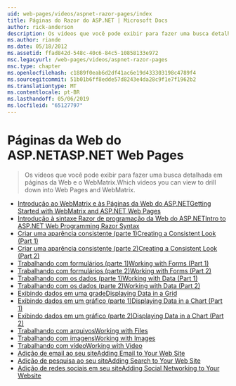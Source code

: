 ```yaml
---
uid: web-pages/videos/aspnet-razor-pages/index
title: Páginas do Razor do ASP.NET | Microsoft Docs
author: rick-anderson
description: Os vídeos que você pode exibir para fazer uma busca detalhada em páginas da Web e o WebMatrix.
ms.author: riande
ms.date: 05/18/2012
ms.assetid: ffad842d-548c-40c6-84c5-10858133e972
msc.legacyurl: /web-pages/videos/aspnet-razor-pages
msc.type: chapter
ms.openlocfilehash: c1889f0eab6d2df41ac6e19d433303198c4789f4
ms.sourcegitcommit: 51b01b6ff8edde57d8243e4da28c9f1e7f1962b2
ms.translationtype: MT
ms.contentlocale: pt-BR
ms.lasthandoff: 05/06/2019
ms.locfileid: "65127797"
---
```

# <a name="aspnet-web-pages"></a><span data-ttu-id="f3e41-103">Páginas da Web do ASP.NET</span><span class="sxs-lookup"><span data-stu-id="f3e41-103">ASP.NET Web Pages</span></span>

> <span data-ttu-id="f3e41-104">Os vídeos que você pode exibir para fazer uma busca detalhada em páginas da Web e o WebMatrix.</span><span class="sxs-lookup"><span data-stu-id="f3e41-104">Which videos you can view to drill down into Web Pages and WebMatrix.</span></span>

- [<span data-ttu-id="f3e41-105">Introdução ao WebMatrix e às Páginas da Web do ASP.NET</span><span class="sxs-lookup"><span data-stu-id="f3e41-105">Getting Started with WebMatrix and ASP.NET Web Pages</span></span>](getting-started-with-webmatrix-and-aspnet-web-pages.md)
- [<span data-ttu-id="f3e41-106">Introdução à sintaxe Razor de programação da Web do ASP.NET</span><span class="sxs-lookup"><span data-stu-id="f3e41-106">Intro to ASP.NET Web Programming Razor Syntax</span></span>](introduction-to-aspnet-web-programming-using-the-razor-syntax.md)
- [<span data-ttu-id="f3e41-107">Criar uma aparência consistente (parte 1)</span><span class="sxs-lookup"><span data-stu-id="f3e41-107">Creating a Consistent Look (Part 1)</span></span>](creating-a-consistent-look-part-1.md)
- [<span data-ttu-id="f3e41-108">Criar uma aparência consistente (parte 2)</span><span class="sxs-lookup"><span data-stu-id="f3e41-108">Creating a Consistent Look (Part 2)</span></span>](creating-a-consistent-look-part-2.md)
- [<span data-ttu-id="f3e41-109">Trabalhando com formulários (parte 1)</span><span class="sxs-lookup"><span data-stu-id="f3e41-109">Working with Forms (Part 1)</span></span>](working-with-forms-part-1.md)
- [<span data-ttu-id="f3e41-110">Trabalhando com formulários (parte 2)</span><span class="sxs-lookup"><span data-stu-id="f3e41-110">Working with Forms (Part 2)</span></span>](working-with-forms-part-2.md)
- [<span data-ttu-id="f3e41-111">Trabalhando com os dados (parte 1)</span><span class="sxs-lookup"><span data-stu-id="f3e41-111">Working with Data (Part 1)</span></span>](working-with-data-part-1.md)
- [<span data-ttu-id="f3e41-112">Trabalhando com os dados (parte 2)</span><span class="sxs-lookup"><span data-stu-id="f3e41-112">Working with Data (Part 2)</span></span>](working-with-data-part-2.md)
- [<span data-ttu-id="f3e41-113">Exibindo dados em uma grade</span><span class="sxs-lookup"><span data-stu-id="f3e41-113">Displaying Data in a Grid</span></span>](displaying-data-in-a-grid.md)
- [<span data-ttu-id="f3e41-114">Exibindo dados em um gráfico (parte 1)</span><span class="sxs-lookup"><span data-stu-id="f3e41-114">Displaying Data in a Chart (Part 1)</span></span>](displaying-data-in-a-chart-part-1.md)
- [<span data-ttu-id="f3e41-115">Exibindo dados em um gráfico (parte 2)</span><span class="sxs-lookup"><span data-stu-id="f3e41-115">Displaying Data in a Chart (Part 2)</span></span>](displaying-data-in-a-chart-part-2.md)
- [<span data-ttu-id="f3e41-116">Trabalhando com arquivos</span><span class="sxs-lookup"><span data-stu-id="f3e41-116">Working with Files</span></span>](working-with-files.md)
- [<span data-ttu-id="f3e41-117">Trabalhando com imagens</span><span class="sxs-lookup"><span data-stu-id="f3e41-117">Working with Images</span></span>](working-with-images.md)
- [<span data-ttu-id="f3e41-118">Trabalhando com vídeo</span><span class="sxs-lookup"><span data-stu-id="f3e41-118">Working with Video</span></span>](working-with-video.md)
- [<span data-ttu-id="f3e41-119">Adição de email ao seu site</span><span class="sxs-lookup"><span data-stu-id="f3e41-119">Adding Email to Your Web Site</span></span>](adding-email-to-your-web-site.md)
- [<span data-ttu-id="f3e41-120">Adição de pesquisa ao seu site</span><span class="sxs-lookup"><span data-stu-id="f3e41-120">Adding Search to Your Web Site</span></span>](adding-search-to-your-web-site.md)
- [<span data-ttu-id="f3e41-121">Adição de redes sociais em seu site</span><span class="sxs-lookup"><span data-stu-id="f3e41-121">Adding Social Networking to Your Website</span></span>](adding-social-networking-to-your-website.md)
